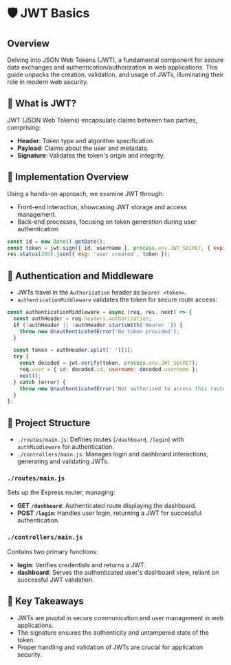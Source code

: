# 🛡️ JWT Basics

## Overview
Delving into JSON Web Tokens (JWT), a fundamental component for secure data exchanges and authentication/authorization in web applications. This guide unpacks the creation, validation, and usage of JWTs, illuminating their role in modern web security.

## 📜 What is JWT?
JWT (JSON Web Tokens) encapsulate claims between two parties, comprising:

- **Header**: Token type and algorithm specification.
- **Payload**: Claims about the user and metadata.
- **Signature**: Validates the token's origin and integrity.

## 🚀 Implementation Overview

Using a hands-on approach, we examine JWT through:

- Front-end interaction, showcasing JWT storage and access management.
- Back-end processes, focusing on token generation during user authentication:

```javascript
const id = new Date().getDate();
const token = jwt.sign({ id, username }, process.env.JWT_SECRET, { expiresIn: '30d' });
res.status(200).json({ msg: 'user created', token });
```

## 🔐 Authentication and Middleware

- JWTs travel in the `Authorization` header as `Bearer <token>`.
- `authenticationMiddleware` validates the token for secure route access:

```javascript
const authenticationMiddleware = async (req, res, next) => {
  const authHeader = req.headers.authorization;
  if (!authHeader || !authHeader.startsWith('Bearer ')) {
    throw new UnauthenticatedError('No token provided');
  }

  const token = authHeader.split(' ')[1];
  try {
    const decoded = jwt.verify(token, process.env.JWT_SECRET);
    req.user = { id: decoded.id, username: decoded.username };
    next();
  } catch (error) {
    throw new UnauthenticatedError('Not authorized to access this route');
  }
};
```

## 📂 Project Structure

- `./routes/main.js`: Defines routes (`/dashboard`, `/login`) with `authMiddleware` for authentication.
- `./controllers/main.js`: Manages login and dashboard interactions, generating and validating JWTs.

### `./routes/main.js`
Sets up the Express router, managing:
- **GET `/dashboard`**: Authenticated route displaying the dashboard.
- **POST `/login`**: Handles user login, returning a JWT for successful authentication.

### `./controllers/main.js`
Contains two primary functions:
- **login**: Verifies credentials and returns a JWT.
- **dashboard**: Serves the authenticated user's dashboard view, reliant on successful JWT validation.

## 🎯 Key Takeaways

- JWTs are pivotal in secure communication and user management in web applications.
- The signature ensures the authenticity and untampered state of the token.
- Proper handling and validation of JWTs are crucial for application security.
